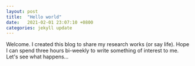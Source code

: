 ```yaml
---
layout: post
title:  "Hello world"
date:   2021-02-01 23:07:10 +0800
categories: jekyll update
---
```

Welcome. I created this blog to share my research works (or say life). Hope I can spend three hours bi-weekly to write something of interest to me. Let's see what happens...
